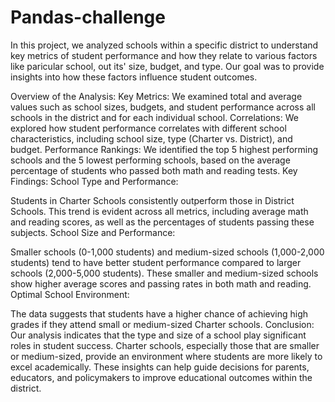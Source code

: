 # Pandas-challenge

In this project, we analyzed schools within a specific district to understand key metrics of student performance and how they relate to various factors like paricular school, out its' size, budget, and type. Our goal was to provide insights into how these factors influence student outcomes.

Overview of the Analysis:
Key Metrics: We examined total and average values such as school sizes, budgets, and student performance across all schools in the district and for each individual school.
Correlations: We explored how student performance correlates with different school characteristics, including school size, type (Charter vs. District), and budget.
Performance Rankings: We identified the top 5 highest performing schools and the 5 lowest performing schools, based on the average percentage of students who passed both math and reading tests.
Key Findings:
School Type and Performance:

Students in Charter Schools consistently outperform those in District Schools. This trend is evident across all metrics, including average math and reading scores, as well as the percentages of students passing these subjects.
School Size and Performance:

Smaller schools (0-1,000 students) and medium-sized schools (1,000-2,000 students) tend to have better student performance compared to larger schools (2,000-5,000 students). These smaller and medium-sized schools show higher average scores and passing rates in both math and reading.
Optimal School Environment:

The data suggests that students have a higher chance of achieving high grades if they attend small or medium-sized Charter schools.
Conclusion:
Our analysis indicates that the type and size of a school play significant roles in student success. Charter schools, especially those that are smaller or medium-sized, provide an environment where students are more likely to excel academically. These insights can help guide decisions for parents, educators, and policymakers to improve educational outcomes within the district.
